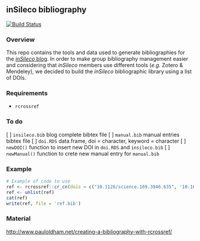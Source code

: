 ## inSileco bibliography

[![Build Status](https://travis-ci.org/inSileco/inSileco.github.io.svg?branch=dev)](https://travis-ci.org/inSileco/inSileco.github.io)

### Overview

This repo contains the tools and data used to generate bibliographies for the
[*inSileco* blog](https://insileco.github.io/).
In order to make group bibliography management easier and considering that
*inSileco* members use different tools (*e.g.* Zotero & Mendeley), we decided
to build the *inSileco* bibliographic library using a list of DOIs.


### Requirements

- `rcrossref`

### To do

[ ] `insileco.bib` blog complete bibtex file
[ ] `manual.bib` manual entries bibtex file
[ ] `doi.RDS` data.frame, doi = character, keyword = character
[ ] `newDOI()` function to insert new DOI in `doi.RDS` and `insileco.bib`
[ ] `newManual()` function to crete new manual entry for `manual.bib`

### Example

```r
# Example of code to use
ref <- rcrossref::cr_cn(dois = c("10.1126/science.169.3946.635", '10.1038/s41586-018-0151-x'), format = "bibtex")
ref <- unlist(ref)
cat(ref)
write(ref, file = 'ref.bib')
```

### Material

http://www.pauloldham.net/creating-a-bibliography-with-rcrossref/
